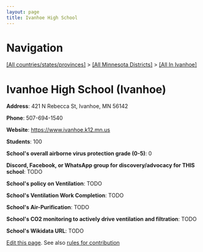```yaml
---
layout: page
title: Ivanhoe High School
---
```

# Navigation

[[All countries/states/provinces]](../../..) > [[All Minnesota Districts]](../..) > [[All In Ivanhoe]](..)

# Ivanhoe High School (Ivanhoe)

**Address**: 421 N Rebecca St, Ivanhoe, MN 56142

**Phone**: 507-694-1540

**Website**: <https://www.ivanhoe.k12.mn.us>

**Students**: 100

**School's overall airborne virus protection grade (0-5)**: 0

**Discord, Facebook, or WhatsApp group for discovery/advocacy for THIS school**: TODO

**School's policy on Ventilation**: TODO

**School's Ventilation Work Completion**: TODO

**School's Air-Purification**: TODO

**School's CO2 monitoring to actively drive ventilation and filtration**: TODO

**School's Wikidata URL**: TODO


[Edit this page](https://github.com/ventilate-schools/MN/edit/main/./Ivanhoe/Ivanhoe_High_School.md). See also [rules for contribution](../../../contribution-rules/)